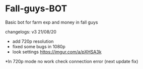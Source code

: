 # Fall-guys-BOT

Basic bot for farm exp and money in fall guys 


changelogs:
v3 21/08/20
- add 720p resolution
- fixed some bugs in 1080p
- look settings https://imgur.com/a/pXHSA3k 

*In 720p mode no work check connection error (next update fix)
